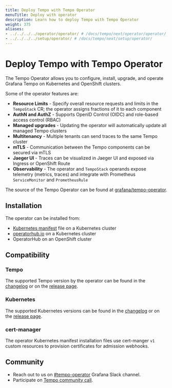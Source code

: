 ```yaml
---
title: Deploy Tempo with Tempo Operator
menuTitle: Deploy with operator
description: Learn how to deploy Tempo with Tempo Operator
weight: 375
aliases:
- ../../../../operator/operator/ # /docs/tempo/next/operator/operator/
- ../../../../setup/operator/ # /docs/tempo/next/setup/operator/
---
```


# Deploy Tempo with Tempo Operator

The Tempo Operator allows you to configure, install, upgrade, and operate Grafana Tempo on Kubernetes and OpenShift clusters.

Some of the operator features are:

* **Resource Limits** - Specify overall resource requests and limits in the `TempoStack` CR; the operator assigns fractions of it to each component
* **AuthN and AuthZ** - Supports OpenID Control (OIDC) and role-based access control (RBAC)
* **Managed upgrades** - Updating the operator will automatically update all managed Tempo clusters
* **Multitenancy** - Multiple tenants can send traces to the same Tempo cluster
* **mTLS** - Communication between the Tempo components can be secured via mTLS
* **Jaeger UI** - Traces can be visualized in Jaeger UI and exposed via Ingress or OpenShift Route
* **Observability** - The operator and `TempoStack` operands expose telemetry (metrics, traces) and integrate with Prometheus `ServiceMonitor` and `PrometheusRule`

The source of the Tempo Operator can be found at [grafana/tempo-operator](https://github.com/grafana/tempo-operator).

## Installation

The operator can be installed from:
* [Kubernetes manifest](https://github.com/grafana/tempo-operator/releases/latest/download/tempo-operator.yaml) file on a Kubernetes cluster
* [operatorhub.io](https://operatorhub.io/operator/tempo-operator) on a Kubernetes cluster
* OperatorHub on an OpenShift cluster

## Compatibility

### Tempo

The supported Tempo version by the operator can be found in the [changelog](https://github.com/grafana/tempo-operator/blob/main/CHANGELOG.md) or on the [release page](https://github.com/grafana/tempo-operator/releases).

### Kubernetes

The supported Kubernetes versions can be found in the [changelog](https://github.com/grafana/tempo-operator/blob/main/CHANGELOG.md) or on the [release page](https://github.com/grafana/tempo-operator/releases).

### cert-manager

The operator Kubernetes manifest installation files use cert-manger `v1` custom resources to provision certificates for admission webhooks.

## Community

* Reach out to us on [#tempo-operator](https://grafana.slack.com/archives/C0414EUU39A) Grafana Slack channel.
* Participate on [Tempo community call](../../community/).
